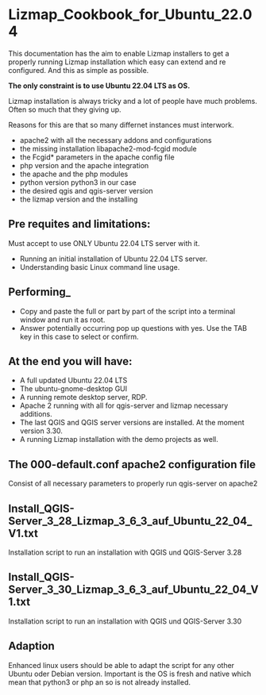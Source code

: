 # Lizmap_Cookbook_for_Ubuntu_22.04

This documentation has the aim to enable Lizmap installers to get a properly running Lizmap installation which easy can extend and re configured. And this as simple as possible.

**The only constraint is to use Ubuntu 22.04 LTS as OS.**

Lizmap installation is always tricky and a lot of people have much problems. Often so much that they giving up.

Reasons for this are that so many differnet instances must interwork. 
- apache2 with all the necessary addons and configurations
- the missing installation libapache2-mod-fcgid module
- the Fcgid* parameters in the apache config file
- php version and the apache integration
- the apache and the php modules
- python version python3 in our case
- the desired qgis and qgis-server version
- the lizmap version and the installing

## Pre requites and limitations:
Must accept to use ONLY Ubuntu 22.04 LTS server with it. 
- Running an initial installation of Ubuntu 22.04 LTS server.
- Understanding basic Linux command line usage.

## Performing_
- Copy and paste the full or part by part of the script into a terminal window and run it as root.
- Answer potentially occurring pop up questions with yes. Use the TAB key in this case to select or confirm.

## At the end you will have:
- A full updated Ubuntu 22.04 LTS
- The ubuntu-gnome-desktop GUI
- A running remote desktop server, RDP.
- Apache 2 running with all for qgis-server and lizmap necessary additions.
- The last QGIS and QGIS server versions are installed. At the moment version 3.30.
- A running Lizmap installation with the demo projects as well.

## The 000-default.conf apache2 configuration file
Consist of all necessary parameters to properly run qgis-server on apache2

## Install_QGIS-Server_3_28_Lizmap_3_6_3_auf_Ubuntu_22_04_V1.txt
Installation script to run an installation with QGIS und QGIS-Server 3.28

## Install_QGIS-Server_3_30_Lizmap_3_6_3_auf_Ubuntu_22_04_V1.txt
Installation script to run an installation with QGIS und QGIS-Server 3.30

## Adaption
Enhanced linux users should be able to adapt the script for any other Ubuntu oder Debian version. Important is the OS is fresh and native which mean that python3 or php an so is not already installed.


